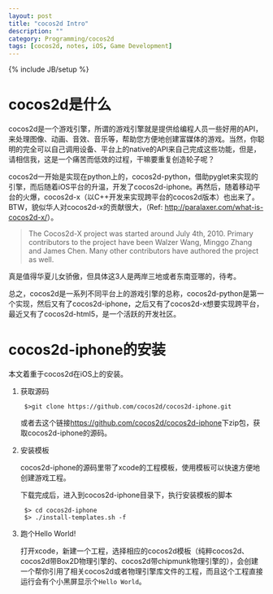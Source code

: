 ```yaml
---
layout: post
title: "cocos2d Intro"
description: ""
category: Programming/cocos2d
tags: [cocos2d, notes, iOS, Game Development]
---
```

{% include JB/setup %}


# cocos2d是什么

cocos2d是一个游戏引擎，所谓的游戏引擎就是提供给编程人员一些好用的API，来处理图像、动画、音效、音乐等，帮助您方便地创建富媒体的游戏。当然，你聪明的完全可以自己调用设备、平台上的native的API来自己完成这些功能，但是，请相信我，这是一个痛苦而低效的过程，干嘛要重复创造轮子呢？

cocos2d一开始是实现在python上的，cocos2d-python，借助pyglet来实现的引擎，而后随着iOS平台的升温，开发了cocos2d-iphone。再然后，随着移动平台的火爆，cocos2d-x（以C++开发来实现跨平台的cocos2d版本）也出来了。BTW，貌似华人对cocos2d-x的贡献很大，（Ref: <http://paralaxer.com/what-is-cocos2d-x/>）。

>The Cocos2d-X project was started around July 4th, 2010. Primary contributors to the project have been Walzer Wang, Minggo Zhang and James Chen. Many other contributors have authored the project as well.

真是值得华夏儿女骄傲，但具体这3人是两岸三地或者东南亚哪的，待考。

总之，cocos2d是一系列不同平台上的游戏引擎的总称，cocos2d-python是第一个实现，然后又有了cocos2d-iphone，之后又有了cocos2d-x想要实现跨平台，最近又有了cocos2d-html5，是一个活跃的开发社区。

# cocos2d-iphone的安装

本文着重于cocos2d在iOS上的安装。

1. 获取源码

		$>git clone https://github.com/cocos2d/cocos2d-iphone.git

	或者去这个链接<https://github.com/cocos2d/cocos2d-iphone>下zip包，获取cocos2d-iphone的源码。

2. 安装模板
	
	cocos2d-iphone的源码里带了xcode的工程模板，使用模板可以快速方便地创建游戏工程。

	下载完成后，进入到cocos2d-iphone目录下，执行安装模板的脚本
		
		$> cd cocos2d-iphone
		$> ./install-templates.sh -f
		
		
3. 跑个Hello World!

	打开xcode，新建一个工程，选择相应的cocos2d模板（纯粹cocos2d、cocos2d带Box2D物理引擎的、cocos2d带chipmunk物理引擎的），会创建一个帮你引用了相关cocos2d或者物理引擎库文件的工程，而且这个工程直接运行会有个小黑屏显示个`Hello World`。
